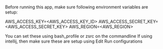 Before running this app, make sure following environment variables are setup:

AWS_ACCESS_KEY=<AWS_ACCESS_KEY_ID>
AWS_ACCESS_SECRET_KEY=<AWS_ACCESS_SECRET_KEY>
AWS_REGION=<AWS_REGION>

You can set these using bash_profile or zsrc on the commandline
If using intellij, then make sure these are setup using Edit Run configurations

